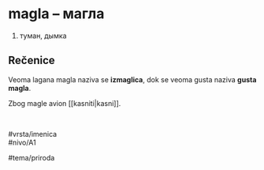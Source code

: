 # magla – магла

1. туман, дымка

## Rečenice

Veoma lagana magla naziva se **izmaglica**, dok se veoma gusta naziva **gusta magla**.  

Zbog magle avion [[kasniti|kasni]].

<br>

#vrsta/imenica  
#nivo/A1  

#tema/priroda
